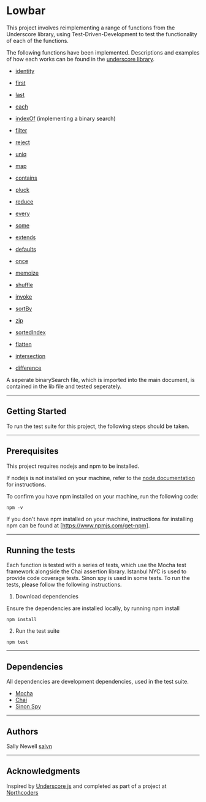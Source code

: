 # Lowbar

This project involves reimplementing a range of functions from the Underscore library, using Test-Driven-Development to test the functionality of each of the functions.

The following functions have been implemented. Descriptions and examples of how each works can be found in the [underscore library](http://underscorejs.org/).

* [identity](http://underscorejs.org/#identity)
* [first](http://underscorejs.org/#first)
* [last](http://underscorejs.org/#last)
* [each](http://underscorejs.org/#each)
* [indexOf](http://underscorejs.org/#indexOf) (implementing a binary search)
* [filter](http://underscorejs.org/#filter)
* [reject](http://underscorejs.org/#reject)
* [uniq](http://underscorejs.org/#uniq)
* [map](http://underscorejs.org/#map)
* [contains](http://underscorejs.org/#contains)

* [pluck](http://underscorejs.org/#pluck)
* [reduce](http://underscorejs.org/#reduce)
* [every](http://underscorejs.org/#every)
* [some](http://underscorejs.org/#some)
* [extends](http://underscorejs.org/#extends)
* [defaults](http://underscorejs.org/#defaults)

* [once](http://underscorejs.org/#once)
* [memoize](http://underscorejs.org/#memoize)
* [shuffle](http://underscorejs.org/#shuffle)
* [invoke](http://underscorejs.org/#invoke)
* [sortBy](http://underscorejs.org/#sortBy)
* [zip](http://underscorejs.org/#zip)
* [sortedIndex](http://underscorejs.org/#sortedIndex)
* [flatten](http://underscorejs.org/#flatten)
* [intersection](http://underscorejs.org/#intersection)
* [difference](http://underscorejs.org/#difference)

A seperate binarySearch file, which is imported into the main document, is contained in the lib file and tested seperately.

___

## Getting Started

To run the test suite for this project, the following steps should be taken.

___

## Prerequisites

This project requires nodejs and npm to be installed. 

If nodejs is not installed on your machine, refer to the [node documentation](https://nodejs.org/en/download/package-manager/) for instructions. 


To confirm you have npm installed on your machine, run the following code:

```
npm -v
```

If you don't have npm installed on your machine, instructions for installing npm can be found at [https://www.npmjs.com/get-npm].

___

## Running the tests

Each function is tested with a series of tests, which use the Mocha test framework alongside the Chai assertion library. Istanbul NYC is used to provide code coverage tests. Sinon spy is used in some tests. To run the tests, please follow the following instructions.

1. Download dependencies

Ensure the dependencies are installed locally, by running npm install

```
npm install
```

2. Run the test suite

```
npm test
```

___

## Dependencies
All dependencies are development dependencies, used in the test suite.

* [Mocha](https://mochajs.org/)
* [Chai](http://chaijs.com/)
* [Sinon Spy](http://sinonjs.org/)

___

## Authors

Sally Newell [salvn](https://github.com/SalVN "Link to Sally's github account")

___

## Acknowledgments

Inspired by [Underscore js](http://underscorejs.org/) and completed as part of a project at [Northcoders](https://northcoders.com/)
